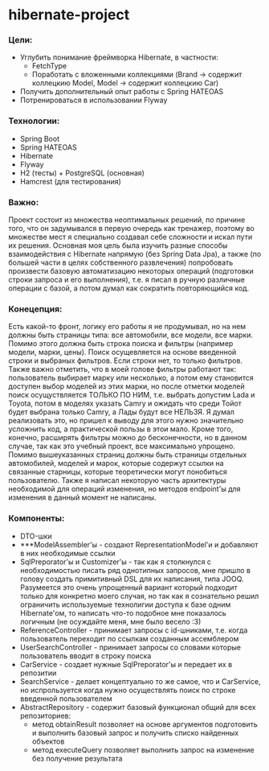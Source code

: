 # hibernate-project
### Цели:
- Углубить понимание фреймворка Hibernate, в частности:
  - FetchType
  - Поработать с вложенными коллекциями (Brand -> содержит коллецкию Model, Model -> содержит коллецкию Car)
- Получить дополнительный опыт работы с Spring HATEOAS
- Потренироваться в использовании Flyway

### Технологии: 
- Spring Boot
- Spring HATEOAS
- Hibernate
- Flyway
- H2 (тесты) + PostgreSQL (основная)
- Hamcrest (для тестирования)

### Важно:
Проект состоит из множества неоптимальных решений, по причине того, что он задумывался в первую очередь как тренажер,
поэтому во множестве мест я специально создавал себе сложности и искал пути их решения. Основная моя цель была изучить
разные способы взаимодействия с Hibernate напрямую (без Spring Data Jpa), а также (по большей части в целях собственного развлечения) 
попробовать произвести базовую автоматизацию некоторых операций (подготовки строки запроса и его выполнения), т.е. я писал 
в ручную различные операции с базой, а потом думал как сократить повторяющийся код.

### Конецепция:
Есть какой-то фронт, логику его работы я не продумывал, но на нем должны быть страницы типа: все автомобили, все модели, все марки.
Помимо этого должна быть строка поиска и фильтры (например модели, марки, цены). Поиск осущевляется на основе введенной строки и 
выбраных фильтров. Если строки нет, то только фильтров. Также важно отметить, что в моей голове фильтры работают 
так: пользователь выбирает марку или несколько, а потом ему становится доступен выбор моделей из этих марки, но после отметки моделей поиск
осущуствляется ТОЛЬКО ПО НИМ, т.е. выбрать допустим Lada и Toyota, потом в моделях указать Camry и ожидать что среди Тойот будет выбрана только
Camry, а Лады будут все НЕЛЬЗЯ. Я думал реализовать это, но пришел к выводу для этого нужно значительно усложнить код, а практической пользы
в этои мало. Кроме того, конечно, расширять фильтры можно до бесконечности, но в данном случае, так как это учебный проект, все максимально
упрощено. Помимо вышеуказанных страниц должны быть страницы отдельных автомобилей, моделей и марок, которые содержут ссылки на связанные старницы, 
которые теоретически могут понобиться пользователю. Также я написал некоторую часть архитектуры необходимой для операций изменения, но методов
endpoint'ы для изменения в данный момент не написаны. 
    
### Компоненты:
- DTO-шки
- ***ModelAssembler'ы - создают RepresentationModel'и и добавляют в них необходимые ссылки
- SqlPreporator'ы и Customizer'ы - так как я столкнулся с необходимостью писать ряд однотипных запросов, 
мне пришло в голову создать примитивный DSL для их написания, типа JOOQ. Разумеется это очень упрощенный вариант который 
подходит только для конкретно моего случая, но так как я сознательно решил ограничить используемые технолигии доступа к базе одним Hibernate'ом,
то написать что-то подобное мне показалось логичным (не осуждайте меня, мне было весело :3) 
- ReferenceController - принимает запросы с id-шниками, т.е. когда пользователь переходит по ссылкам созданным ассемблером 
- UserSearchController - принимает запросы со словами которые пользователь вводит в строку поиска
- CarService - создает нужные SqlPreporator'ы и передает их в репозитии
- SearchService - делает концептуально то же самое, что и CarService, но испрользуется когда нужно осуществлять поиск по строке введенной пользователем
- AbstractRepository - содержит базовый функционал общий для всех репозиториев:
  - метод obtainResult позволяет на основе аргументов подготовить и выполнить базовый запрос и получить списко найденных объектов
  - метод executeQuery позволяет выполнить запрос на изменение без получение результата
